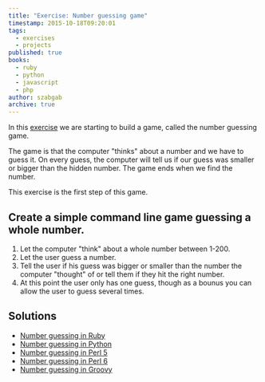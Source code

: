 ```yaml
---
title: "Exercise: Number guessing game"
timestamp: 2015-10-18T09:20:01
tags:
  - exercises
  - projects
published: true
books:
  - ruby
  - python
  - javascript
  - php
author: szabgab
archive: true
---
```



In this [exercise](/exercises) we are starting to build a game, called the number guessing game.


The game is that the computer "thinks" about a number and we have to guess it. On every guess, the computer will tell
us if our guess was smaller or bigger than the hidden number. The game ends when we find the number.

This exercise is the first step of this game.


## Create a simple command line game guessing a whole number.

1. Let the computer "think" about a whole number between 1-200.
1. Let the user guess a number.
1. Tell the user if his guess was bigger or smaller than the number the computer "thought" of or tell them if they hit the right number.
1. At this point the user only has one guess, though as a bounus you can allow the user to guess several times.


## Solutions

* [Number guessing in Ruby](/number-guessing-in-ruby)
* [Number guessing in Python](/number-guessing-in-python)
* [Number guessing in Perl 5](https://perlmaven.com/beginner-perl-maven-solution-number-guessing-game)
* [Number guessing in Perl 6](http://perl6maven.com/number-guessing-game)
* [Number guessing in Groovy](/groovy-number-guessing-game)
